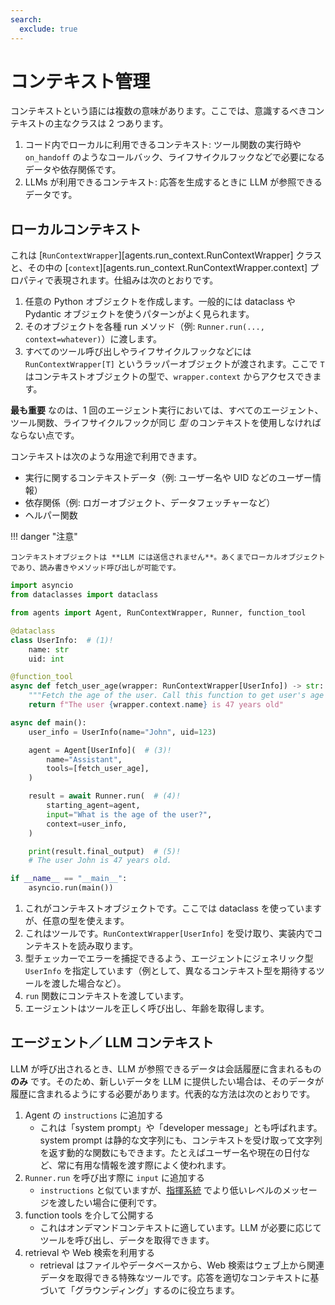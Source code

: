 ```yaml
---
search:
  exclude: true
---
```

# コンテキスト管理

コンテキストという語には複数の意味があります。ここでは、意識するべきコンテキストの主なクラスは 2 つあります。

1. コード内でローカルに利用できるコンテキスト: ツール関数の実行時や `on_handoff` のようなコールバック、ライフサイクルフックなどで必要になるデータや依存関係です。  
2. LLMs が利用できるコンテキスト: 応答を生成するときに LLM が参照できるデータです。

## ローカルコンテキスト

これは [`RunContextWrapper`][agents.run_context.RunContextWrapper] クラスと、その中の [`context`][agents.run_context.RunContextWrapper.context] プロパティで表現されます。仕組みは次のとおりです。

1. 任意の Python オブジェクトを作成します。一般的には dataclass や Pydantic オブジェクトを使うパターンがよく見られます。  
2. そのオブジェクトを各種 run メソッド（例: `Runner.run(..., context=whatever)`）に渡します。  
3. すべてのツール呼び出しやライフサイクルフックなどには `RunContextWrapper[T]` というラッパーオブジェクトが渡されます。ここで `T` はコンテキストオブジェクトの型で、`wrapper.context` からアクセスできます。  

**最も重要** なのは、1 回のエージェント実行においては、すべてのエージェント、ツール関数、ライフサイクルフックが同じ _型_ のコンテキストを使用しなければならない点です。

コンテキストは次のような用途で利用できます。

-   実行に関するコンテキストデータ（例: ユーザー名や UID などのユーザー情報）  
-   依存関係（例: ロガーオブジェクト、データフェッチャーなど）  
-   ヘルパー関数  

!!! danger "注意"

    コンテキストオブジェクトは **LLM には送信されません**。あくまでローカルオブジェクトであり、読み書きやメソッド呼び出しが可能です。

```python
import asyncio
from dataclasses import dataclass

from agents import Agent, RunContextWrapper, Runner, function_tool

@dataclass
class UserInfo:  # (1)!
    name: str
    uid: int

@function_tool
async def fetch_user_age(wrapper: RunContextWrapper[UserInfo]) -> str:  # (2)!
    """Fetch the age of the user. Call this function to get user's age information."""
    return f"The user {wrapper.context.name} is 47 years old"

async def main():
    user_info = UserInfo(name="John", uid=123)

    agent = Agent[UserInfo](  # (3)!
        name="Assistant",
        tools=[fetch_user_age],
    )

    result = await Runner.run(  # (4)!
        starting_agent=agent,
        input="What is the age of the user?",
        context=user_info,
    )

    print(result.final_output)  # (5)!
    # The user John is 47 years old.

if __name__ == "__main__":
    asyncio.run(main())
```

1. これがコンテキストオブジェクトです。ここでは dataclass を使っていますが、任意の型を使えます。  
2. これはツールです。`RunContextWrapper[UserInfo]` を受け取り、実装内でコンテキストを読み取ります。  
3. 型チェッカーでエラーを捕捉できるよう、エージェントにジェネリック型 `UserInfo` を指定しています（例として、異なるコンテキスト型を期待するツールを渡した場合など）。  
4. `run` 関数にコンテキストを渡しています。  
5. エージェントはツールを正しく呼び出し、年齢を取得します。  

## エージェント／ LLM コンテキスト

LLM が呼び出されるとき、LLM が参照できるデータは会話履歴に含まれるもの **のみ** です。そのため、新しいデータを LLM に提供したい場合は、そのデータが履歴に含まれるようにする必要があります。代表的な方法は次のとおりです。

1. Agent の `instructions` に追加する  
   - これは「system prompt」や「developer message」とも呼ばれます。system prompt は静的な文字列にも、コンテキストを受け取って文字列を返す動的な関数にもできます。たとえばユーザー名や現在の日付など、常に有用な情報を渡す際によく使われます。  
2. `Runner.run` を呼び出す際に `input` に追加する  
   - `instructions` と似ていますが、[指揮系統](https://cdn.openai.com/spec/model-spec-2024-05-08.html#follow-the-chain-of-command) でより低いレベルのメッセージを渡したい場合に便利です。  
3. function tools を介して公開する  
   - これはオンデマンドコンテキストに適しています。LLM が必要に応じてツールを呼び出し、データを取得できます。  
4. retrieval や Web 検索を利用する  
   - retrieval はファイルやデータベースから、Web 検索はウェブ上から関連データを取得できる特殊なツールです。応答を適切なコンテキストに基づいて「グラウンディング」するのに役立ちます。